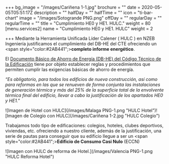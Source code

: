 +++
bg_image = "/images/Cariñena 1-1.jpg"
brochure = ""
date = 2020-05-05T05:51:17Z
description = ""
halfDay = ""
halfTime = ""
icon = "ti-bar-chart"
image = "/images/Sotogrande PNG.png"
offDay = ""
regularDay = ""
regularTime = ""
title = "Cumplimiento HE0 y HE1. HULC."
weight = 80
[menu.services2]
name = "Cumplimiento HE0 y HE1. HULC"
weight = 2

+++
Mediante la Herramienta Unificada Líder Calener ( HULC ) en NZEB Ingeniería justificamos el cumplimiento del DB-HE del CTE ofreciendo un <span style="color:#2AB441";>**completo informe energético**. </span>

El [Documento Básico de Ahorro de Energía (DB-HE) del Código Técnico de la Edificación](https://www.codigotecnico.org/index.php/menu-ahorro-energia.html "CTE DB HE")  tiene por objeto establecer reglas y procedimientos que permiten cumplir las exigencias básicas de ahorro de energía.

_“Es obligatorio, para todos los edificios de nueva construcción, así como para reformas en las que se renueven de forma conjunta las instalaciones de generación térmica y más del 25% de la superficie total de la envolvente térmica final del edificio, llevar a cabo la justificación de los apartados HE0 y HE1.”_

![Imagen de Hotel con HULC](/images/Malaga PNG-1.png "HULC Hotel")![Imagen de Colegio con HULC](/images/Cariñena 1-2.jpg "HULC Colegio")

Trabajamos todo tipo de edificaciones: colegios, hoteles, clubes deportivos, viviendas, etc. ofreciendo a nuestro cliente, además de la justificación, una serie de pautas para conseguir que su edificio llegue a ser un <span style="color:#2AB441";>**Edificio de Consumo Casi Nulo** (ECCN) </span>

![Imagen con HULC de reforma de Hotel.](/images/Valencia PNG-1.png "HULC Reforma Hotel")